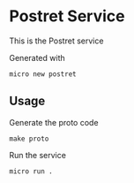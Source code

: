 # Postret Service

This is the Postret service

Generated with

```
micro new postret
```

## Usage

Generate the proto code

```
make proto
```

Run the service

```
micro run .
```